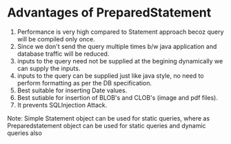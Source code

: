 Advantages of PreparedStatement
 =============================
1.  Performance is very high compared to Statement approach becoz  query will be 
compiled only once.
 2.  Since we don't send the query multiple times b/w java application and database 
traffic will be reduced.
 3.  inputs to the query need not be supplied at the begining dynamically we can 
supply the inputs.
 4.  inputs to the query can be supplied just like java style, no need to perform 
formatting as per the DB specification.
 5.  Best suitable for inserting Date values.
 6.  Best sutiable for insertion of BLOB's and CLOB's (image and pdf files).
 7.  It prevents SQLInjection Attack.

 Note: 
Simple Statement object can be used for static queries, where as Preparedstatement 
object can be used for static queries 
and dynamic queries also

